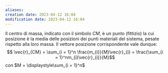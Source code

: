 ```yaml
---
aliases: 
creation date: 2023-04-12 16:04
modification date: 2023-04-12 16:04
---
```


Il centro di massa, indicato con il simbolo $CM$, è un punto (fittizio) la cui posizione è la media delle posizioni dei punti materiali del sistema, pesate rispetto alla loro massa.
Il vettore posizione corrispondente vale dunque:
$$ \vec{r}_{CM} = \sum_{i = 1}^n  \frac{m_{i}}{M}\vec{r}_{i} = \frac{\sum_{i = 1}^nm_{i}\vec{r}_{i}}{M}$$
con $M = \displaystyle\sum_{i = 1}^n$

